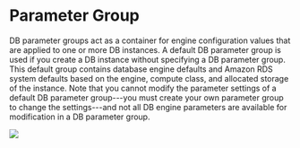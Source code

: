 # Parameter Group

DB parameter groups act as a container for engine configuration values that are applied to one or more DB instances. A default DB parameter group is used if you create a DB instance without specifying a DB parameter group. This default group contains database engine defaults and Amazon RDS system defaults based on the engine, compute class, and allocated storage of the instance. Note that you cannot modify the parameter settings of a default DB parameter group---you must create your own parameter group to change the settings---and not all DB engine parameters are available for modification in a DB parameter group.

![](https://raw.githubusercontent.com/VisualOps/book-image/master/ide_property_rds_pg.png)
